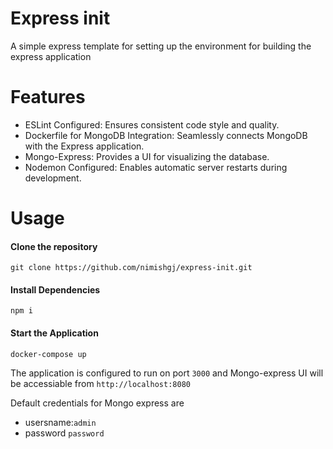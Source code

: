# Express init

A simple express template for setting up the environment for building the express application

# Features

- ESLint Configured: Ensures consistent code style and quality.
- Dockerfile for MongoDB Integration: Seamlessly connects MongoDB with the Express application.
- Mongo-Express: Provides a UI for visualizing the database.
- Nodemon Configured: Enables automatic server restarts during development.
# Usage

#### Clone the repository 
` git clone https://github.com/nimishgj/express-init.git `

#### Install Dependencies
` npm i `

#### Start the Application
` docker-compose up `

The application is configured to run on port `3000` and Mongo-express UI will be accessiable from `http://localhost:8080`

Default credentials for Mongo express are
- usersname:`admin` 
- password `password`